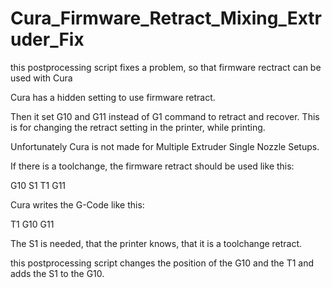 # Cura_Firmware_Retract_Mixing_Extruder_Fix

this postprocessing script fixes a problem, so that firmware rectract can be used with Cura

Cura has a hidden setting to use firmware retract.

Then it set G10 and G11 instead of G1 command to retract and recover.
This is for changing the retract setting in the printer, while printing.

Unfortunately Cura is not made for Multiple Extruder Single Nozzle Setups.

If there is a toolchange, the firmware retract should be used like this:

G10 S1
T1
G11

Cura writes the G-Code like this:

T1
G10
G11

The S1 is needed, that the printer knows, that it is a toolchange retract.

this postprocessing script changes the position of the G10 and the T1 and adds the S1 to the G10.
